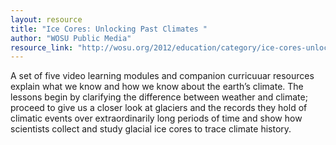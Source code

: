 ```yaml
---
layout: resource
title: "Ice Cores: Unlocking Past Climates "
author: "WOSU Public Media"
resource_link: "http://wosu.org/2012/education/category/ice-cores-unlocking-past-climates/"
---
```


A set of five video learning modules and companion curricuuar resources explain what we know and how we know about the earth’s climate.  The lessons begin by clarifying the difference between weather and climate; proceed to give us a closer look at glaciers and the records they hold of climatic events over extraordinarily long periods of time and show how scientists collect and study glacial ice cores to trace climate history.
